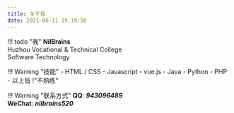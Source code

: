 ```yaml
---
title: 关于我
date: 2021-06-11 19:19:58
---
```



!!! todo "我"
    **NilBrains**<br/>
    Huzhou Vocational & Technical College<br/>
    Software Technology

!!! Warning "技能"
    - HTML / CSS
    - Javascript
    - vue.js
    - Java
    - Python
    - PHP
    - 以上皆 !"不熟练"

!!! Warning "联系方式"
    **QQ**: ***943096489*** <br/>
    **WeChat**: ***nilbrains520***
